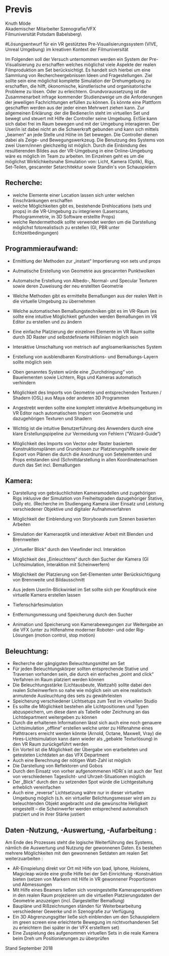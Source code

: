 # Previs

Knuth Möde\
Akademischer Mitarbeiter Szenografie/VFX\
Filmuniversität Potsdam Babelsberg\

#Lösungsentwurf für ein VR gestütztes Pre-Visualisierungssystem (VIVE, Unreal Umgebung) im kreativen Kontext der Filmuniversität

Im Folgenden soll der Versuch unternommen werden ein System der Pre-Visualisierung zu erschaffen welches möglichst viele Aspekte der realen Filmproduktion am Set berücksichtigt.
Es handelt sich hierbei um eine Sammlung von Rechercheergebnissen Ideen und Fragestellungen.
Ziel sollte sein eine möglichst komplette Simulation der Drehumgebung zu erschaffen, die hilft,  ökonomische, künstlerische und organisatorische Probleme zu lösen. Oder zu erleichtern. Grundvoraussetzung ist die Zusammenarbeit infrage kommender Studienzweige um die Anforderungen der jeweiligen Fachrichtungen erfüllen zu können. Es könnte eine Plattform geschaffen werden aus der jeder einen Mehrwert ziehen kann.
Zur allgemeinen Erklärung: der die Bediener/in steht im virtuellen Set und bewegt und steuert mit Hilfe der Controller seine Umgebung. Er/Sie kann sich dabei frei im Raum bewegen und mit der Umgebung interagieren. Der User/in ist dabei nicht an die Schwerkraft gebunden und kann sich mittels „beamen“ an jede Stelle und Höhe im Set bewegen. Die Controller dienen dabei als Zeige- und Bewegungswerkzeug.
Die Benutzung des Systems von zwei Usern/innen gleichzeitig ist möglich. Durch die Einbindung des resultierenden Bildes aus der VR-Umgebung in eine Online-Umgebung wäre es möglich im Team zu arbeiten.
Im Einzelnen geht es um die möglichst Wirklichkeitsnahe Simulation von:
Licht, Kamera (Optik), Rigs, Set-Teilen, gescannter Setarchitektur sowie Standin's von Schauspielern

## Recherche:
* welche Elemente einer Location lassen sich unter welchen Einschränkungen erschaffen
* welche Möglichkeiten gibt es, bestehende Drehlocations (sets und props) in die VR-Umgebung zu integrieren (Laserscans, Photogrammetrie, in 3D Software erstellte Props)
* welche Rendermethodik sollte verwendet werden um die Darstellung möglichst fotorealistisch zu erstellen (GI, PBR unter Echtzeitbedingungen)

## Programmieraufwand:
* Ermittlung der Methoden zur „instant“ Importierung von sets und props
* Autmatische Erstellung von Geometrie aus gescannten Punktwolken
* Automatsche Erstellung von Albedo-, Normal- und Specular Texturen sowie deren Zuweisung der neu erstellten Geometrie
* Welche Methoden gibt es ermittelte Bemaßungen aus der realen Welt in die virtuelle Umgebung zu übernehmen
* Welche automatischen Bemaßungstechniken gibt es im VR-Raum (es sollte eine intuitive Möglichkeit gefunden werden Bemaßungen im VR Editor zu erstellen und zu ändern
* Eine einfache Platzierung der einzelnen Elemente im VR Raum sollte durch 3D Raster und selbstdefinierte Hilfslinien möglich sein
* Interaktive Umschaltung von metrisch auf angloamerikanisches System
* Erstellung von ausblendbaren Konstruktions- und Bemaßungs-Layern sollte möglich sein
* Oben genanntes System würde eine „Durchdringung“ von Bauelementen sowie Lichtern, Rigs und Kameras  automatisch verhindern

* Möglichkeit des Imports von Geometrie und entsprechenden Texturen / Shadern (OSL) aus Maya oder anderen 3D Programmen
* Angestrebt werden sollte eine komplett interaktive Arbeitsumgebung im VR Editor nach automatischem Import von Geometrie und dazugehörigen Texturen und Shadern
* Wichtig ist die intuitive Benutzerführung des Anwenders durch eine klare Erstellungspipeline zur Vermeidung von Fehlern (“Wizard-Guide“)
* Möglichkeit des Imports von Vector oder Raster basierten Konstruktionsplänen und Grundrissen zur Platzierungshilfe sowie der Export von Plänen die durch die Anordnung von Setelementen und Props entstanden sind (Schnittdarstellung in allen Koordinatenachsen durch das Set incl. Bemaßungen

## Kamera:

* Darstellung von gebräuchlichsten Kameramodellen und zugehörigen Rigs inklusive der Simulation von Freiheitsgraden dazugehöriger Stative, Dolly etc. (Recherche im Studiengang Kamera über Einsatz und Leistung verschiedener Objektive und digitaler Aufnahmverfahren
* Möglichkeit der Einblendung von Storyboards zum Szenen basierten Arbeiten
* Simulation der Kameraoptik und interaktiver Arbeit mit Blenden und Brennweiten
* „Virtueller Blick“ durch den Viewfinder incl. Interaktion      

* Möglichkeit des „Einleuchtens“ durch den Sucher der Kamera (GI Lichtsimulation, Interaktion mit Scheinwerfern)
* Möglichkeit der Platzierung von Set-Elementen unter Berücksichtigung von Brennweite und Bildausschnitt
* Aus jedem User/in-Blickwinkel im Set sollte sich per Knopfdruck eine virtuelle Kamera erstellen lassen
* Tiefenschärfesimulation
* Entfernungsmessung und Speicherung durch den Sucher
* Animation und Speicherung von Kamerabewegungen zur Weitergabe an die VFX (unter zu Hilfenahme moderner Roboter- und oder Rig-Lösungen (motion control, stop motion)

## Beleuchtung:

* Recherche der gängigsten Beleuchtungsmittel am Set
* Für jeden Beleuchtungskörper sollten entsprechende Stative und Traversen vorhanden sein, die durch ein einfaches „point and click“ Verfahren im Raum platziert werden können
* Die Beleuchtungsstärke (Lichtausbeute, Wattzahl) sollte dabei den realen Scheinwerfern so nahe wie möglich sein um eine realistisch anmutende Ausleuchtung des sets zu gewährleisten
* Speicherung verschiedener Lichtsetups zum Test im virtuellen Studio
* Es sollte die Möglichkeit bestehen alle Lichtpositionen und Typen abzuspeichern, um diese dann als Tabelle oder Zeichnung an das Lichtdepartment weitergeben zu können
* Durch die erhaltenen Informationen lässt sich auch eine noch genauere Lichtsimulation „offline“ erstellen welche unter zu Hilfenahme eines Pathtracers erreicht werden könnte (Arnold, Octane, Maxwell, Vray) die Hires-Lichtsimulation kann dann wieder als „gebakte Texturlösung) in den VR Raum zurückgeführt werden
* Ein Vorteil ist die Möglichkeit der Übergabe von erarbeiteten und getesteten Lichtdaten an das VFX Department
* Auch eine Berechnung der nötigen Watt-Zahl ist möglich
* Die Darstellung von Reflektoren und Gobos 
* Durch den Einsatz von vorher aufgenommenen HDRI´s ist auch der Test von verschiedenen Tageslicht- und Uhrzeit-Situationen möglich
* Der „Blick“ durch den zu setzenden Spot würde die Lichtgestaltung erheblich vereinfachen
* Auch eine „reverse“ Lichtsetzung währe nur in dieser virtuellen Umgebung möglich (s.h. ein virtueller Belichtungsmesser wird am zu beleuchtenden Objekt angebracht und die gewünschte Helligkeit eingestellt – die Scheinwerfer werden entsprechend automatisch platziert und in ihrer Stärke justiert

## Daten -Nutzung, -Auswertung, -Aufarbeitung : 
          
Am Ende des Prozesses steht die logische Weiterführung des Systems, nämlich die Auswertung und Nutzung der gewonnenen Daten. Es bestehen mehrere Möglichkeiten mit den gewonnenen Setdaten am realen Set weiterzuarbeiten :

* AR-Einspielung direkt vor Ort mit Hilfe von Ipad, Iphone, Hololens, Magicleap würde eine große Hilfe bei der Set-Einrichtung -Konstruktion bieten (setzen von Markern mit Hilfe in VR gewonnener Proportionen und Abmessungen
* Mit Hilfe eines Beamers ließen sich voreingestellte Kameraperspektiven in den realen Raum projezieren um die virtuellen Platzierungsdaten der Geometrie anzuzeigen (incl. Dargestellter Bemaßung)
* Baupläne und Rißzeichnungen ständen für Weiterbearbeitung verschiedener Gewerke und in Szenografie zur Verfügung
* Ein 3D Abgrenzungsgitter ließe sich einblenden um den Schauspielern im green screen eine erleichterte Bewegung im nichtvorhandenen Set zu erleichtern (bei später in der VFX erstelltem set) 
* Eine Zuspielung des aufgenommen virtuellen Sets in die reale Kamera beim Dreh um Positionierungen zu überprüfen

Stand September 2018
